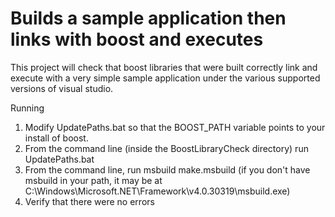 Builds a sample application then links with boost and executes
==============

This project will check that boost libraries that were built correctly link and
execute with a very simple sample application under the various supported 
versions of visual studio.

Running

1. Modify UpdatePaths.bat so that the BOOST_PATH variable points to your install
   of boost.
2. From the command line (inside the BoostLibraryCheck directory) run UpdatePaths.bat
3. From the command line, run msbuild make.msbuild (if you don't have msbuild
   in your path, it may be at 
   C:\Windows\Microsoft.NET\Framework\v4.0.30319\msbuild.exe)
4. Verify that there were no errors